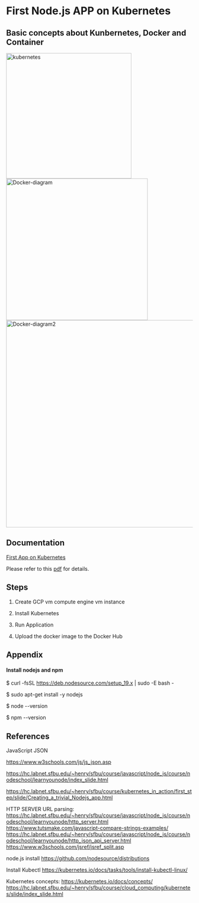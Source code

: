 # First Node.js APP on Kubernetes

## Basic concepts about Kunbernetes, Docker and Container
<img width="338" alt="kubernetes" src="https://user-images.githubusercontent.com/52802567/210157012-3b19c189-0721-4e1e-a5b4-171f1f046d92.PNG">


<img width="382" alt="Docker-diagram" src="https://user-images.githubusercontent.com/52802567/210156996-713f9f35-7187-413b-ba09-0df78b664a0e.PNG">

<img width="559" alt="Docker-diagram2" src="https://user-images.githubusercontent.com/52802567/210156998-26aae9bf-3717-4917-adc8-aa0cb61650e6.PNG">

## Documentation
[First App on Kubernetes](https://docs.google.com/presentation/d/1fFFoXfV7-9kC7SosEfDibOQjyhXWJW7ijyrXQBi0bNQ/edit?usp=sharing)

Please refer to this [pdf](https://github.com/groovyxw/Cloud-Computing/blob/main/Kubernetes/An%20app%20with%20node.js/First_App_on_Kubernetes.pdf) for details.

## Steps

1. Create GCP vm compute engine vm instance

2. Install Kubernetes

3. Run Application

4. Upload the docker image to the Docker Hub

## Appendix

#### Install nodejs and npm

$ curl -fsSL https://deb.nodesource.com/setup_19.x | sudo -E bash -

$ sudo apt-get install -y nodejs

$ node --version

$ npm --version

## References

JavaScript JSON

https://www.w3schools.com/js/js_json.asp

https://hc.labnet.sfbu.edu/~henry/sfbu/course/javascript/node_js/course/nodeschool/learnyounode/index_slide.html

https://hc.labnet.sfbu.edu/~henry/sfbu/course/kubernetes_in_action/first_step/slide/Creating_a_trivial_Nodejs_app.html

HTTP SERVER URL parsing:
https://hc.labnet.sfbu.edu/~henry/sfbu/course/javascript/node_js/course/nodeschool/learnyounode/http_server.html
https://www.tutsmake.com/javascript-compare-strings-examples/
https://hc.labnet.sfbu.edu/~henry/sfbu/course/javascript/node_js/course/nodeschool/learnyounode/http_json_api_server.html
https://www.w3schools.com/jsref/jsref_split.asp


node.js install
https://github.com/nodesource/distributions

Install Kubectl
https://kubernetes.io/docs/tasks/tools/install-kubectl-linux/


Kubernetes concepts:
https://kubernetes.io/docs/concepts/
https://hc.labnet.sfbu.edu/~henry/sfbu/course/cloud_computing/kubernetes/slide/index_slide.html


